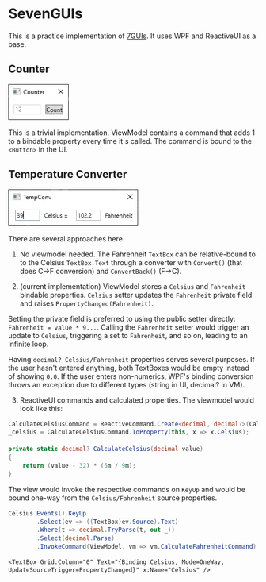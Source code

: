 # SevenGUIs

This is a practice implementation of [7GUIs](https://eugenkiss.github.io/7guis/tasks). It uses WPF and ReactiveUI as a base.

## Counter
![Screenshot of #1 - Counter](docs/counter.jpg)

This is a trivial implementation. ViewModel contains a command that adds 1 to a bindable property every time it's called.
The command is bound to the `<Button>` in the UI.

## Temperature Converter
![Screenshot of #2 - Temperature Converter](docs/temperature-converter.jpg)

There are several approaches here. 

1. No viewmodel needed. The Fahrenheit `TextBox` can be relative-bound to to the Celsius `TextBox.Text` through a converter with `Convert()` (that does C->F conversion) and `ConvertBack()` (F->C).

2. (current implementation) ViewModel stores a `Celsius` and `Fahrenheit` bindable properties. `Celsius` setter updates the `Fahrenheit` private field and raises `PropertyChanged(Fahrenheit)`.

Setting the private field is preferred to using the public setter directly: `Fahrenheit = value * 9...`. Calling the `Fahrenheit` setter would trigger an update to `Celsius`, triggering a set to `Fahrenheit`, and so on, leading to an infinite loop.

Having `decimal? Celsius/Fahrenheit` properties serves several purposes. If the user hasn't entered anything, both TextBoxes would be empty instead of showing `0.0`. 
If the user enters non-numerics, WPF's binding conversion throws an exception due to different types (string in UI, decimal? in VM).

3. ReactiveUI commands and calculated properties. The viewmodel would look like this:
 
```csharp
CalculateCelsiusCommand = ReactiveCommand.Create<decimal, decimal?>(CalculateCelsius);
_celsius = CalculateCelsiusCommand.ToProperty(this, x => x.Celsius);

private static decimal? CalculateCelsius(decimal value)
{
    return (value - 32) * (5m / 9m);
}
```

The view would invoke the respective commands on `KeyUp` and would be bound one-way from the `Celsius/Fahrenheit` source properties.

```csharp 
Celsius.Events().KeyUp
        .Select(ev => ((TextBox)ev.Source).Text)
        .Where(t => decimal.TryParse(t, out _))
        .Select(decimal.Parse)
        .InvokeCommand(ViewModel, vm => vm.CalculateFahrenheitCommand);
```

```xaml
<TextBox Grid.Column="0" Text="{Binding Celsius, Mode=OneWay, UpdateSourceTrigger=PropertyChanged}" x:Name="Celsius" />
```
